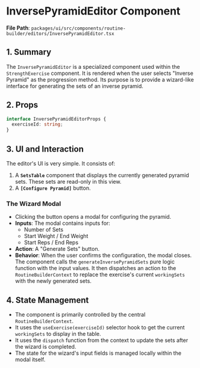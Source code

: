 # InversePyramidEditor Component

**File Path**: `packages/ui/src/components/routine-builder/editors/InversePyramidEditor.tsx`

## 1. Summary

The `InversePyramidEditor` is a specialized component used within the `StrengthExercise` component. It is rendered when the user selects "Inverse Pyramid" as the progression method. Its purpose is to provide a wizard-like interface for generating the sets of an inverse pyramid.

## 2. Props

```typescript
interface InversePyramidEditorProps {
  exerciseId: string;
}
```

## 3. UI and Interaction

The editor's UI is very simple. It consists of:
1.  A **`SetsTable`** component that displays the currently generated pyramid sets. These sets are read-only in this view.
2.  A **`[Configure Pyramid]`** button.

### The Wizard Modal

-   Clicking the button opens a modal for configuring the pyramid.
-   **Inputs**: The modal contains inputs for:
    -   Number of Sets
    -   Start Weight / End Weight
    -   Start Reps / End Reps
-   **Action**: A "Generate Sets" button.
-   **Behavior**: When the user confirms the configuration, the modal closes. The component calls the `generateInversePyramidSets` pure logic function with the input values. It then dispatches an action to the `RoutineBuilderContext` to replace the exercise's current `workingSets` with the newly generated sets.

## 4. State Management

-   The component is primarily controlled by the central `RoutineBuilderContext`.
-   It uses the `useExercise(exerciseId)` selector hook to get the current `workingSets` to display in the table.
-   It uses the `dispatch` function from the context to update the sets after the wizard is completed.
-   The state for the wizard's input fields is managed locally within the modal itself.
